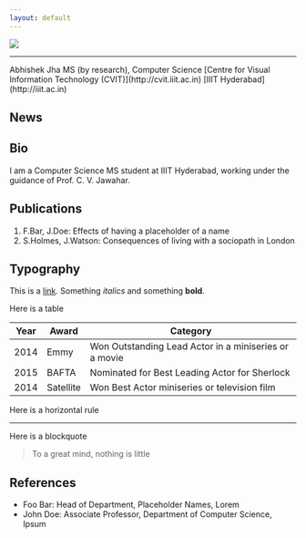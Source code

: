 ```yaml
---
layout: default
---
```



<div class = "top-container top-content">
<img class="profile-picture" src="sherlock.jpg">
<hr>
Abhishek Jha  
MS (by research), Computer Science  
[Centre for Visual Information Technology (CVIT)](http://cvit.iiit.ac.in)  
[IIIT Hyderabad](http://iiit.ac.in)

</div>


## News



## Bio

I am a Computer Science MS student at IIIT Hyderabad, working under the guidance of Prof. C. V. Jawahar.

## Publications

1. F.Bar, J.Doe: Effects of having a placeholder of a name
2. S.Holmes, J.Watson: Consequences of living with a sociopath in London

## Typography

This is a [link](http://google.com). Something *italics* and something **bold**.

Here is a table

Year | Award | Category
-----|-------|--------
2014 | Emmy  | Won Outstanding Lead Actor in a miniseries or a movie
2015 | BAFTA | Nominated for Best Leading Actor for Sherlock
2014 | Satellite | Won Best Actor miniseries or television film

Here is a horizontal rule

---

Here is a blockquote

> To a great mind, nothing is little

## References

* Foo Bar: Head of Department, Placeholder Names, Lorem
* John Doe: Associate Professor, Department of Computer Science, Ipsum
